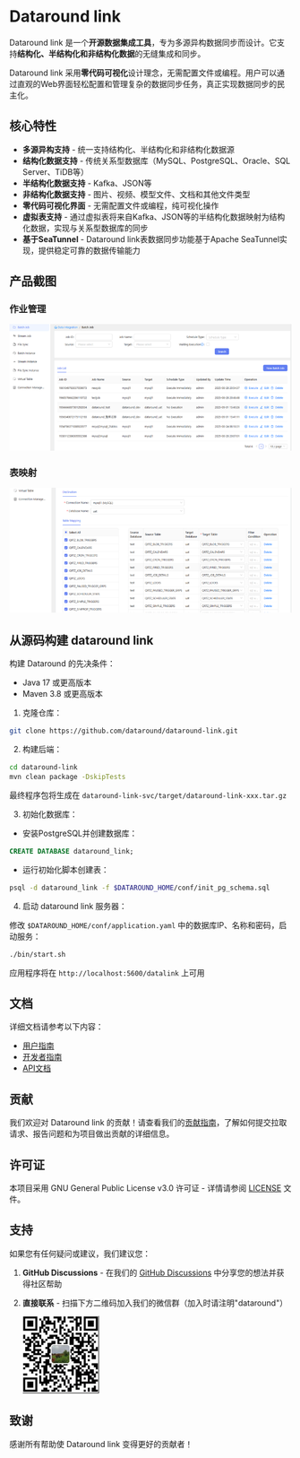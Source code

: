 # Dataround link

Dataround link 是一个**开源数据集成工具**，专为多源异构数据同步而设计。它支持**结构化、半结构化和非结构化数据**的无缝集成和同步。

Dataround link 采用**零代码可视化**设计理念，无需配置文件或编程。用户可以通过直观的Web界面轻松配置和管理复杂的数据同步任务，真正实现数据同步的民主化。

## 核心特性

- **多源异构支持** - 统一支持结构化、半结构化和非结构化数据源
- **结构化数据支持** - 传统关系型数据库（MySQL、PostgreSQL、Oracle、SQL Server、TiDB等）
- **半结构化数据支持** - Kafka、JSON等
- **非结构化数据支持** - 图片、视频、模型文件、文档和其他文件类型
- **零代码可视化界面** - 无需配置文件或编程，纯可视化操作
- **虚拟表支持** - 通过虚拟表将来自Kafka、JSON等的半结构化数据映射为结构化数据，实现与关系型数据库的同步
- **基于SeaTunnel** - Dataround link表数据同步功能基于Apache SeaTunnel实现，提供稳定可靠的数据传输能力

## 产品截图

### 作业管理
![作业管理](docs/imgs/joblist.png)

### 表映射
![表映射](docs/imgs/tablemapping.png)


## 从源码构建 dataround link

构建 Dataround 的先决条件：

- Java 17 或更高版本
- Maven 3.8 或更高版本

1. 克隆仓库：
```bash
git clone https://github.com/dataround/dataround-link.git
```

2. 构建后端：
```bash
cd dataround-link
mvn clean package -DskipTests
```

最终程序包将生成在 `dataround-link-svc/target/dataround-link-xxx.tar.gz`

3. 初始化数据库：
- 安装PostgreSQL并创建数据库：
```sql
CREATE DATABASE dataround_link;
```
- 运行初始化脚本创建表：
```bash
psql -d dataround_link -f $DATAROUND_HOME/conf/init_pg_schema.sql
```

4. 启动 dataround link 服务器：

修改 `$DATAROUND_HOME/conf/application.yaml` 中的数据库IP、名称和密码，启动服务：
```bash
./bin/start.sh
```

应用程序将在 `http://localhost:5600/datalink` 上可用

## 文档

详细文档请参考以下内容：
- [用户指南](docs/user-guide.md)
- [开发者指南](docs/developer-guide.md)
- [API文档](docs/api-documentation.md)

## 贡献

我们欢迎对 Dataround link 的贡献！请查看我们的[贡献指南](CONTRIBUTING.md)，了解如何提交拉取请求、报告问题和为项目做出贡献的详细信息。

## 许可证

本项目采用 GNU General Public License v3.0 许可证 - 详情请参阅 [LICENSE](LICENSE) 文件。

## 支持

如果您有任何疑问或建议，我们建议您：

1. **GitHub Discussions** - 在我们的 [GitHub Discussions](https://github.com/dataround/dataround-link/discussions) 中分享您的想法并获得社区帮助
2. **直接联系** - 扫描下方二维码加入我们的微信群（加入时请注明"dataround"）

    ![微信二维码](docs/imgs/author_wechat.png)

## 致谢

感谢所有帮助使 Dataround link 变得更好的贡献者！ 